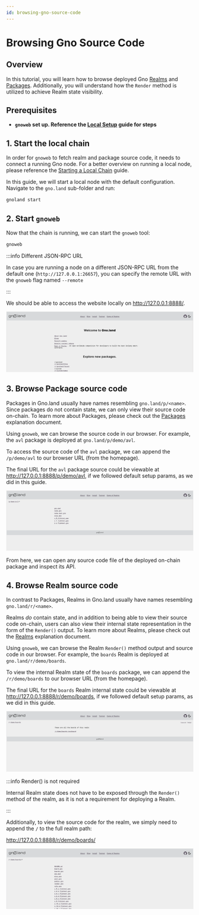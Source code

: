 ```yaml
---
id: browsing-gno-source-code
---
```


# Browsing Gno Source Code

## Overview

In this tutorial, you will learn how to browse deployed Gno [Realms](../../concepts/realms.md)
and [Packages](../../concepts/packages.md). Additionally, you will understand how the `Render` method is utilized
to achieve Realm state visibility.

## Prerequisites

- **`gnoweb` set up. Reference the [Local Setup](local-setup.md#3-installing-other-gno-tools) guide for steps**

## 1. Start the local chain

In order for `gnoweb` to fetch realm and package source code, it needs to connect a running Gno node. For a better
overview on running a local node, please reference the [Starting a Local Chain](setting-up-a-local-chain.md) guide.

In this guide, we will start a local node with the default configuration. Navigate to the `gno.land` sub-folder and run:

```bash
gnoland start
```

## 2. Start `gnoweb`

Now that the chain is running, we can start the `gnoweb` tool:

```bash
gnoweb
```

:::info Different JSON-RPC URL

In case you are running a node on a different JSON-RPC URL from the default one (`http://127.0.0.1:26657`),
you can specify the remote URL with the `gnoweb` flag named `--remote`

:::

We should be able to access the website locally on http://127.0.0.1:8888/.

![gnoweb screen](../../assets/getting-started/local-setup/browsing-gno-source-code/gnoweb.png)

## 3. Browse Package source code

Packages in Gno.land usually have names resembling `gno.land/p/<name>`. Since packages do not contain state, we can only
view their source code on-chain. To learn more about Packages, please check out
the [Packages](../../concepts/packages.md) explanation document.

Using `gnoweb`, we can browse the source code in our browser.
For example, the `avl` package is deployed at `gno.land/p/demo/avl`.

To access the source code of the `avl` package, we can append the `/p/demo/avl` to our browser URL (from the homepage).

The final URL for the `avl` package source could be viewable at http://127.0.0.1:8888/p/demo/avl, if we followed
default setup params, as we did in this guide.

![gnoweb avl](../../assets/getting-started/local-setup/browsing-gno-source-code/gnoweb-avl.png)

From here, we can open any source code file of the deployed on-chain package and inspect its API.

## 4. Browse Realm source code

In contrast to Packages, Realms in Gno.land usually have names resembling `gno.land/r/<name>`.

Realms _do_ contain state, and in addition to being able to view their source code on-chain, users can also view their
internal state representation in the form of the `Render()` output. To learn more about Realms, please
check out the [Realms](../../concepts/realms.md) explanation document.

Using `gnoweb`, we can browse the Realm `Render()` method output and source code in our browser.
For example, the `boards` Realm is deployed at `gno.land/r/demo/boards`.

To view the internal Realm state of the `boards` package, we can append the `/r/demo/boards` to our browser URL (from
the homepage).

The final URL for the `boards` Realm internal state could be viewable at http://127.0.0.1:8888/r/demo/boards, if we
followed
default setup params, as we did in this guide.

![gnoweb boards](../../assets/getting-started/local-setup/browsing-gno-source-code/gnoweb-boards.png)

:::info Render() is not required

Internal Realm state does not have to be exposed through the `Render()` method of the realm, as it is
not a requirement for deploying a Realm.

:::

Additionally, to view the source code for the realm, we simply need to append the `/` to the full realm path:

http://127.0.0.1:8888/r/demo/boards/

![gnoweb boards source](../../assets/getting-started/local-setup/browsing-gno-source-code/gnoweb-boards-source.png)
